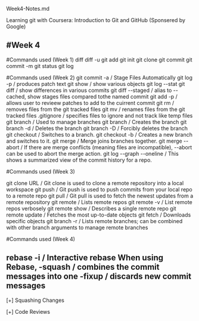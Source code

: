 Week4-Notes.md

Learning git with Coursera: Introduction to Git and GitHub (Sponsered by Google)

#Week 4
----------
#Commands used (Week 1)
diff
diff -u
git add
git init
git clone
git commit
git commit -m
git status
git log

#Commands used (Week 2)
git commit -a / Stage Files Automatically
git log -p / produces patch text
git show / show various objects
git log --stat 
git diff / show differences in various commits
git diff --staged / alias to --cached, show stages files compared tothe named commit
git add -p / allows user to revieew patches to add to the cuirrent commit
git rm / removes files from the git tracked files
git mv / renames files from the git tracked files
.gitignore / specifies files to ignore and not track like temp files
git branch / Used to manage branches
git branch <name> / Creates the branch
git branch -d <name> / Deletes the branch
git branch -D <name> / Forcibly deletes the branch
git checkout <branch> / Switches to a branch.
git checkout -b <branch> / Creates a new branch and switches to it.
git merge <branch> / Merge joins branches together. 
git merge --abort / If there are merge conflicts (meaning files are incompatible), --abort can be used to abort the merge action.
git log --graph --oneline / This shows a summarized view of the commit history for a repo.

#Commands used (Week 3)

git clone URL / Git clone is used to clone a remote repository into a local workspace
git push / Git push is used to push commits from your local repo to a remote repo
git pull / Git pull is used to fetch the newest updates from a remote repository
git remote / Lists remote repos
git remote -v / List remote repos verbosely
git remote show <name> / Describes a single remote repo
git remote update / Fetches the most up-to-date objects
git fetch / Downloads specific objects
git branch -r / Lists remote branches; can be combined with other branch arguments to manage remote branches

#Commands used (Week 4)

rebase -i / Interactive rebase
When using Rebase,
-squash / combines the commit messages into one
-fixup / discards new commit messages
----------

[+] Squashing Changes

[+] Code Reviews
